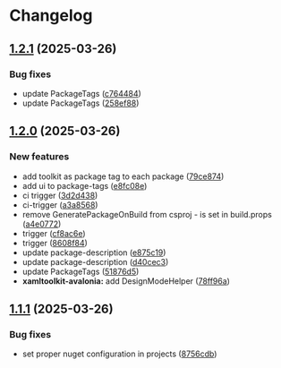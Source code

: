 # Changelog

## [1.2.1](https://github.com/atc-net/atc-xaml-toolkit/compare/Atc.XamlToolkit.Avalonia@v1.2.0...Atc.XamlToolkit.Avalonia@v1.2.1) (2025-03-26)


### Bug fixes

* update PackageTags ([c764484](https://github.com/atc-net/atc-xaml-toolkit/commit/c764484424a26c28390e5b1cd0276a3cbe904e1b))
* update PackageTags ([258ef88](https://github.com/atc-net/atc-xaml-toolkit/commit/258ef8830ae333ece373f82e5a8de0fbcf0785e4))

## [1.2.0](https://github.com/atc-net/atc-xaml-toolkit/compare/Atc.XamlToolkit.Avalonia@v1.1.1...Atc.XamlToolkit.Avalonia@v1.2.0) (2025-03-26)


### New features

* add toolkit as package tag to each package ([79ce874](https://github.com/atc-net/atc-xaml-toolkit/commit/79ce87429e72239099555256823dcd3a6730cb3e))
* add ui to package-tags ([e8fc08e](https://github.com/atc-net/atc-xaml-toolkit/commit/e8fc08e65d46da623421e47e77f05bf882a1a08c))
* ci trigger ([3d2d438](https://github.com/atc-net/atc-xaml-toolkit/commit/3d2d4388ad538fed0ab2fb6f5ad1cebe24d710aa))
* ci-trigger ([a3a8568](https://github.com/atc-net/atc-xaml-toolkit/commit/a3a8568faef2757877a12d59f41b34e62f99c56e))
* remove GeneratePackageOnBuild from csproj - is set in build.props ([a4e0772](https://github.com/atc-net/atc-xaml-toolkit/commit/a4e0772b0920a7f5eacff7e0d543e29b00ebc69b))
* trigger ([cf8ac6e](https://github.com/atc-net/atc-xaml-toolkit/commit/cf8ac6e28bbe361c9abd57b94ecfa75210ea2990))
* trigger ([8608f84](https://github.com/atc-net/atc-xaml-toolkit/commit/8608f8490369372eef020142a5594c3486e1cb31))
* update package-description ([e875c19](https://github.com/atc-net/atc-xaml-toolkit/commit/e875c19ed82b5edb846a50b1e36725226f600105))
* update package-description ([d40cec3](https://github.com/atc-net/atc-xaml-toolkit/commit/d40cec361d1cc2127800561e27edbeaf12d05a11))
* update PackageTags ([51876d5](https://github.com/atc-net/atc-xaml-toolkit/commit/51876d5caac3508cb1fea51efe2fb458843ad611))
* **xamltoolkit-avalonia:** add DesignModeHelper ([78ff96a](https://github.com/atc-net/atc-xaml-toolkit/commit/78ff96a1a454765f7b1798fb8d063c32e22cc717))

## [1.1.1](https://github.com/atc-net/atc-xaml-toolkit/compare/Atc.XamlToolkit.Avalonia@v1.1.0...Atc.XamlToolkit.Avalonia@v1.1.1) (2025-03-26)


### Bug fixes

* set proper nuget configuration in projects ([8756cdb](https://github.com/atc-net/atc-xaml-toolkit/commit/8756cdbd7768b92735a856df4e7e24c471c34c19))

